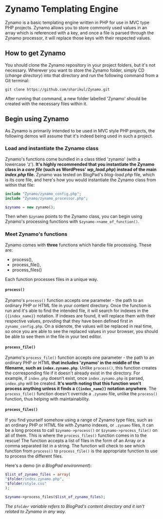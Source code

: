 # Zynamo Templating Engine
Zynamo is a basic templating engine written in PHP for use in MVC type PHP projects. Zynamo allows you to store commonly used values in an array which is referenced with a key, and once a file is parsed through the Zynamo processor, it will replace those keys with their respected values. 

## How to get Zynamo
You should clone the Zynamo repository in your project folders, but it's not necessary. Wherever you want to store the Zynamo folder, simply CD (_change directory_) into that directory and run the following command from a Git terminal:

```
git clone https://github.com/sharikul/Zynamo.git
```   

After running that command, a new folder labelled 'Zynamo' should be created with the necessary files within it. 

## Begin using Zynamo
As Zynamo is primarily intended to be used in MVC style PHP projects, the following demos will assume that it's indeed being used in such a project.

### Load and instantiate the Zynamo class
Zynamo's functions come bundled in a class titled 'zynamo' (with a lowercase 'z'). **It's highly recommended that you instantiate the Zynamo class in a _core file_ (such as WordPress' _wp_load.php_) instead of the main _index.php_ file.** Zynamo was tested on BlogPad's _blog-load.php_ file, which is its core file, and here's how you would instantiate the Zynamo class from within that file:

```php
include "Zynamo/zynamo_config.php";
include "Zynamo/zynamo_processor.php";

$zynamo = new zynamo();
```

Then when `$zynamo` points to the Zynamo class, you can begin using Zynamo's processing functions with `$zynamo->name_of_function()`.

### Meet Zynamo's functions
Zynamo comes with **three** functions which handle file processing. These are:    
*  process(),
*  process_file(),
*  process_files()

Each function processes files in a unique way.  

#### `process()`  
Zynamo's `process()` function accepts one parameter - the path to an ordinary PHP or HTML file in your content directory. Once the function is run and it's able to find the intended file, it will search for indexes in the <code>{{index_name}}</code> notation. If indexes are found, it will replace them with their respective values, providing that they have been defined first in `zynamo_config.php`. On a sidenote, the values will be replaced in real time, so once you are able to see the replaced values in your browser, you should be able to see them in the file in your text editor.

#### `process_file()`
Zynamo's `process_file()` function accepts one parameter - the path to an ordinary PHP or HTML **that includes 'zynamo' in the middle of the filename, such as `index.zynamo.php`**. Unlike `process()`, this function creates the corresponding file if it doesn't already exist in the directory. For example, if `index.php` doesn't exist, once `index.zynamo.php` is parsed, `index.php` will be created. **It's worth noting that this function won't process anything unless it finds a `{{index_name}}` notation anywhere**. The `process_file()` function doesn't override a `.zynamo` file, unlike the `process()` function, thus helping with maintainability.

#### `process_files()`
If you find yourself somehow using a range of Zynamo type files, such as an ordinary PHP or HTML file with Zynamo indexes, or `.zynamo` files, it can be a long process to call `$zynamo->process()` or `$zynamo->process_file()` on all of them. This is where the `process_files()` function comes in to the rescue! The function accepts a list of files in the form of an Array or a comma separated list in a string. The function will check to see which function from `process()` to `process_file()` is the appropriate function to use to process the different files.  

Here's a demo (_in a BlogPad environment_): 
```php
$list_of_zynamo_files = array(
"$folder/index.zynamo.php",
"$folder/style.css"
);

$zynamo->process_files($list_of_zynamo_files);
``` 
_The `$folder` variable refers to BlogPad's content directory and it isn't related to Zynamo in any way._